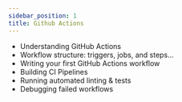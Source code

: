 ```yaml
---
sidebar_position: 1
title: Github Actions
---
```

- Understanding GitHub Actions
- Workflow structure: triggers, jobs, and steps...
- Writing your first GitHub Actions workflow
- Building CI Pipelines
- Running automated linting & tests
- Debugging failed workflows
